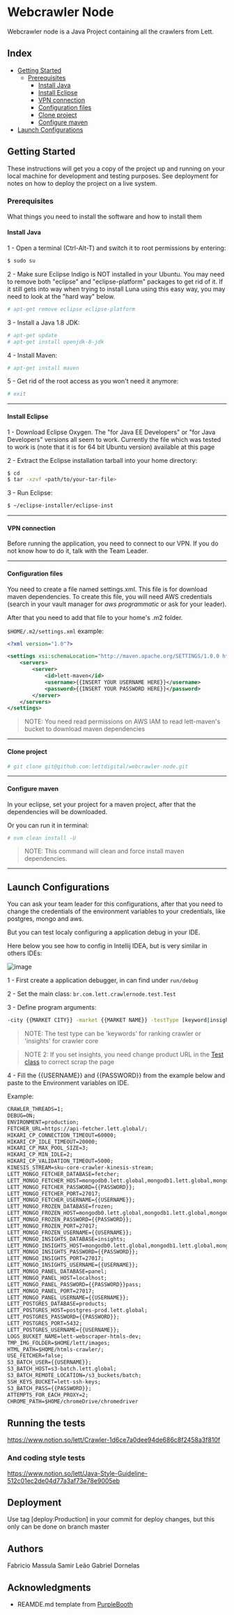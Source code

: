 # Webcrawler Node 

Webcrawler node is a Java Project containing all the crawlers from Lett.

## Index
- [Getting Started](#getting-started)
    - [Prerequisites](#prerequisites)
        - [Install Java](#install-java)
        - [Install Eclipse](#install-eclipse)
        - [VPN connection](#vpn-connection)
        - [Configuration files](#configuration-files)
        - [Clone project](#clone-project)
        - [Configure maven](#configure-maven)
- [Launch Configurations](#launch-configurations)

## Getting Started

These instructions will get you a copy of the project up and running on your local machine for development and testing purposes. See deployment for notes on how to deploy the project on a live system.

### Prerequisites

What things you need to install the software and how to install them

#### Install Java
1 - Open a terminal (Ctrl-Alt-T) and switch it to root permissions by entering:

```bash
$ sudo su
```

2 - Make sure Eclipse Indigo is NOT installed in your Ubuntu. You may need to remove both "eclipse" and "eclipse-platform" packages to get rid of it. If it still gets into way when trying to install Luna using this easy way, you may need to look at the "hard way" below.

```bash
# apt-get remove eclipse eclipse-platform
```

3 - Install a Java 1.8 JDK:

```bash
# apt-get update
# apt-get install openjdk-8-jdk
```

4 - Install Maven:

```bash
# apt-get install maven
```

5 - Get rid of the root access as you won't need it anymore:

```bash
# exit
```

---
#### Install Eclipse

1 - Download Eclipse Oxygen. The "for Java EE Developers" or "for Java Developers" versions all seem to work. 
Currently the file which was tested to work is (note that it is for 64 bit Ubuntu version) available at this page

2 - Extract the Eclipse installation tarball into your home directory:

```bash
$ cd
$ tar -xzvf <path/to/your-tar-file>
```

3 - Run Eclipse:

```bash
$ ~/eclipse-installer/eclipse-inst
```

---
#### VPN connection

Before running the application, you need to connect to our VPN. If you do not know how to do it, talk with the Team Leader.

---
#### Configuration files

You need to create a file named settings.xml. This file is for download maven dependencies.
To create this file, you will need AWS credentials (search in your vault manager for _aws programmatic_ or ask for your leader).

After that you need to add that file to your home's .m2 folder.

`$HOME/.m2/settings.xml` example:

```xml
<?xml version="1.0"?>

<settings xsi:schemaLocation="http://maven.apache.org/SETTINGS/1.0.0 http://maven.apache.org/xsd/settings-1.0.0.xsd" xmlns:xsi="http://www.w3.org/2001/XMLSchema-instance" xmlns="http://maven.apache.org/SETTINGS/1.0.0">
    <servers>
        <server>
            <id>lett-maven</id>
            <username>{{INSERT YOUR USERNAME HERE}}</username>
            <password>{{INSERT YOUR PASSWORD HERE}}</password>
        </server>
    </servers>
</settings>
```
> NOTE: You need read permissions on AWS IAM to read lett-maven's bucket to download maven dependencies

---
#### Clone project

```bash
# git clone git@github.com:lettdigital/webcrawler-node.git
```

---
#### Configure maven

In your eclipse, set your project for a maven project, after that the dependencies will be downloaded.

Or you can run it in terminal:
```bash
# nvm clean install -U
```
> NOTE: This command will clean and force install maven dependencies.


---
## Launch Configurations

You can ask your team leader for this configurations, after that you need to change the credentials
of the environment variables to your credentials, like postgres, mongo and aws.

But you can test localy configuring a application debug in your IDE.

Here below you see how to config in Intellij IDEA, but is very similar in others IDEs:

![image](https://user-images.githubusercontent.com/12951402/96016770-869ad080-0e1f-11eb-9e61-efddcf04fb41.png)

1 - First create a application debugger, in can find under `run/debug`

2 - Set the main class: `br.com.lett.crawlernode.test.Test`

3 - Define program arguments:
```bash
-city {{MARKET CITY}} -market {{MARKET NAME}} -testType [keyword|insights]
```
> NOTE: The test type can be 'keywords' for ranking crawler or 'insights' for crawler core

> NOTE 2: If you set insights, you need change product URL in the [Test class](https://github.com/lettdigital/webcrawler-node/blob/master/src/java/br/com/lett/crawlernode/test/Test.java#L105) to correct scrap the page

4 - Fill the {{USERNAME}} and {{PASSWORD}} from the example below and paste to the Environment variables on IDE.

Example:
```txt
CRAWLER_THREADS=1;
DEBUG=ON;
ENVIRONMENT=production;
FETCHER_URL=https://api-fetcher.lett.global/;
HIKARI_CP_CONNECTION_TIMEOUT=60000;
HIKARI_CP_IDLE_TIMEOUT=20000;
HIKARI_CP_MAX_POOL_SIZE=3;
HIKARI_CP_MIN_IDLE=2;
HIKARI_CP_VALIDATION_TIMEOUT=5000;
KINESIS_STREAM=sku-core-crawler-kinesis-stream;
LETT_MONGO_FETCHER_DATABASE=fetcher;
LETT_MONGO_FETCHER_HOST=mongodb0.lett.global,mongodb1.lett.global,mongodb2.lett.global;
LETT_MONGO_FETCHER_PASSWORD={{PASSWORD}};
LETT_MONGO_FETCHER_PORT=27017;
LETT_MONGO_FETCHER_USERNAME={{USERNAME}};
LETT_MONGO_FROZEN_DATABASE=frozen;
LETT_MONGO_FROZEN_HOST=mongodb0.lett.global,mongodb1.lett.global,mongodb2.lett.global;
LETT_MONGO_FROZEN_PASSWORD={{PASSWORD}};
LETT_MONGO_FROZEN_PORT=27017;
LETT_MONGO_FROZEN_USERNAME={{USERNAME}};
LETT_MONGO_INSIGHTS_DATABASE=insights;
LETT_MONGO_INSIGHTS_HOST=mongodb0.lett.global,mongodb1.lett.global,mongodb2.lett.global;
LETT_MONGO_INSIGHTS_PASSWORD={{PASSWORD}};
LETT_MONGO_INSIGHTS_PORT=27017;
LETT_MONGO_INSIGHTS_USERNAME={{USERNAME}};
LETT_MONGO_PANEL_DATABASE=panel;
LETT_MONGO_PANEL_HOST=localhost;
LETT_MONGO_PANEL_PASSWORD={{PASSWORD}}pass;
LETT_MONGO_PANEL_PORT=27017;
LETT_MONGO_PANEL_USERNAME={{USERNAME}};
LETT_POSTGRES_DATABASE=products;
LETT_POSTGRES_HOST=postgres-prod.lett.global;
LETT_POSTGRES_PASSWORD={{PASSWORD}};
LETT_POSTGRES_PORT=5432;
LETT_POSTGRES_USERNAME={{USERNAME}};
LOGS_BUCKET_NAME=lett-webscraper-htmls-dev;
TMP_IMG_FOLDER=$HOME/lett/images;
HTML_PATH=$HOME/htmls-crawler/;
USE_FETCHER=false;
S3_BATCH_USER={{USERNAME}};
S3_BATCH_HOST=s3-batch.lett.global;
S3_BATCH_REMOTE_LOCATION=/s3_buckets/batch;
SSH_KEYS_BUCKET=lett-ssh-keys;
S3_BATCH_PASS={{PASSWORD}};
ATTEMPTS_FOR_EACH_PROXY=2;
CHROME_PATH=$HOME/chromeDrive/chromedriver
```

## Running the tests

https://www.notion.so/lett/Crawler-1d6ce7a0dee94de686c8f2458a3f810f


### And coding style tests

https://www.notion.so/lett/Java-Style-Guideline-512c01ec2de04d77a3af73e78e9005eb

## Deployment

Use tag [deploy:Production] in your commit for deploy changes, but this only can be done on branch master

## Authors

Fabricio Massula
Samir Leão
Gabriel Dornelas

## Acknowledgments

* REAMDE.md template from [PurpleBooth](https://gist.githubusercontent.com/PurpleBooth/109311bb0361f32d87a2/raw/8254b53ab8dcb18afc64287aaddd9e5b6059f880/README-Template.md)
